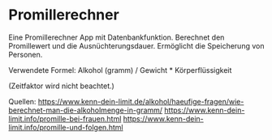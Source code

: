 # Promillerechner
 
Eine Promillerechner App mit Datenbankfunktion. 
Berechnet den Promillewert und die Ausnüchterungsdauer. Ermöglicht die Speicherung von Personen.


Verwendete Formel:
Alkohol (gramm) / Gewicht * Körperflüssigkeit

(Zeitfaktor wird nicht beachtet.)


Quellen:
https://www.kenn-dein-limit.de/alkohol/haeufige-fragen/wie-berechnet-man-die-alkoholmenge-in-gramm/
https://www.kenn-dein-limit.info/promille-bei-frauen.html
https://www.kenn-dein-limit.info/promille-und-folgen.html


